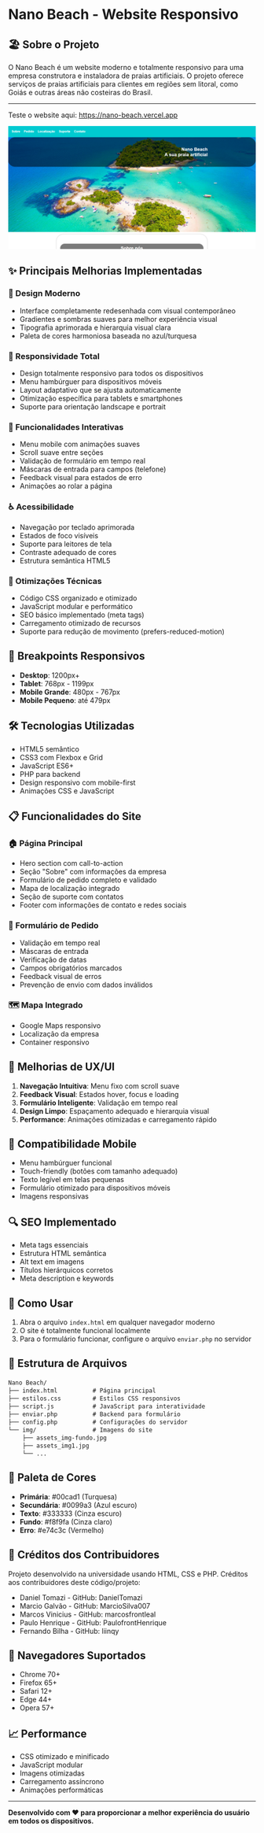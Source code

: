 # Nano Beach - Website Responsivo

## 🏖️ Sobre o Projeto

O Nano Beach é um website moderno e totalmente responsivo para uma empresa construtora e instaladora de praias artificiais. O projeto oferece serviços de praias artificiais para clientes em regiões sem litoral, como Goiás e outras áreas não costeiras do Brasil.

***
Teste o website aqui: https://nano-beach.vercel.app

![image](https://github.com/DanielTomazi/NanoBeach/blob/main/Nano%20Beach/img/img-demo.png)

## ✨ Principais Melhorias Implementadas

### 🎨 Design Moderno
- Interface completamente redesenhada com visual contemporâneo
- Gradientes e sombras suaves para melhor experiência visual
- Tipografia aprimorada e hierarquia visual clara
- Paleta de cores harmoniosa baseada no azul/turquesa

### 📱 Responsividade Total
- Design totalmente responsivo para todos os dispositivos
- Menu hambúrguer para dispositivos móveis
- Layout adaptativo que se ajusta automaticamente
- Otimização específica para tablets e smartphones
- Suporte para orientação landscape e portrait

### 🚀 Funcionalidades Interativas
- Menu mobile com animações suaves
- Scroll suave entre seções
- Validação de formulário em tempo real
- Máscaras de entrada para campos (telefone)
- Feedback visual para estados de erro
- Animações ao rolar a página

### ♿ Acessibilidade
- Navegação por teclado aprimorada
- Estados de foco visíveis
- Suporte para leitores de tela
- Contraste adequado de cores
- Estrutura semântica HTML5

### 🔧 Otimizações Técnicas
- Código CSS organizado e otimizado
- JavaScript modular e performático
- SEO básico implementado (meta tags)
- Carregamento otimizado de recursos
- Suporte para redução de movimento (prefers-reduced-motion)

## 📱 Breakpoints Responsivos

- **Desktop**: 1200px+
- **Tablet**: 768px - 1199px
- **Mobile Grande**: 480px - 767px
- **Mobile Pequeno**: até 479px

## 🛠️ Tecnologias Utilizadas

- HTML5 semântico
- CSS3 com Flexbox e Grid
- JavaScript ES6+
- PHP para backend
- Design responsivo com mobile-first
- Animações CSS e JavaScript

## 📋 Funcionalidades do Site

### 🏠 Página Principal
- Hero section com call-to-action
- Seção "Sobre" com informações da empresa
- Formulário de pedido completo e validado
- Mapa de localização integrado
- Seção de suporte com contatos
- Footer com informações de contato e redes sociais

### 📝 Formulário de Pedido
- Validação em tempo real
- Máscaras de entrada
- Verificação de datas
- Campos obrigatórios marcados
- Feedback visual de erros
- Prevenção de envio com dados inválidos

### 🗺️ Mapa Integrado
- Google Maps responsivo
- Localização da empresa
- Container responsivo

## 🎯 Melhorias de UX/UI

1. **Navegação Intuitiva**: Menu fixo com scroll suave
2. **Feedback Visual**: Estados hover, focus e loading
3. **Formulário Inteligente**: Validação em tempo real
4. **Design Limpo**: Espaçamento adequado e hierarquia visual
5. **Performance**: Animações otimizadas e carregamento rápido

## 📱 Compatibilidade Mobile

- Menu hambúrguer funcional
- Touch-friendly (botões com tamanho adequado)
- Texto legível em telas pequenas
- Formulário otimizado para dispositivos móveis
- Imagens responsivas

## 🔍 SEO Implementado

- Meta tags essenciais
- Estrutura HTML semântica
- Alt text em imagens
- Títulos hierárquicos corretos
- Meta description e keywords

## 🚀 Como Usar

1. Abra o arquivo `index.html` em qualquer navegador moderno
2. O site é totalmente funcional localmente
3. Para o formulário funcionar, configure o arquivo `enviar.php` no servidor

## 📂 Estrutura de Arquivos

```
Nano Beach/
├── index.html          # Página principal
├── estilos.css         # Estilos CSS responsivos
├── script.js           # JavaScript para interatividade
├── enviar.php          # Backend para formulário
├── config.php          # Configurações do servidor
└── img/                # Imagens do site
    ├── assets_img-fundo.jpg
    ├── assets_img1.jpg
    └── ...
```

## 🎨 Paleta de Cores

- **Primária**: #00cad1 (Turquesa)
- **Secundária**: #0099a3 (Azul escuro)
- **Texto**: #333333 (Cinza escuro)
- **Fundo**: #f8f9fa (Cinza claro)
- **Erro**: #e74c3c (Vermelho)

## 👥 Créditos dos Contribuidores

Projeto desenvolvido na universidade usando HTML, CSS e PHP. Créditos aos contribuidores deste código/projeto:

- Daniel Tomazi - GitHub: DanielTomazi
- Marcio Galvão - GitHub: MarcioSilva007
- Marcos Vinicius - GitHub: marcosfrontleal
- Paulo Henrique - GitHub: PaulofrontHenrique
- Fernando Bilha - GitHub: liinqy

## 🔧 Navegadores Suportados

- Chrome 70+
- Firefox 65+
- Safari 12+
- Edge 44+
- Opera 57+

## 📈 Performance

- CSS otimizado e minificado
- JavaScript modular
- Imagens otimizadas
- Carregamento assíncrono
- Animações performáticas

---

**Desenvolvido com ❤️ para proporcionar a melhor experiência do usuário em todos os dispositivos.**
